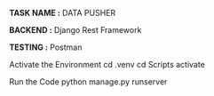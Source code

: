 **TASK NAME :** DATA PUSHER

**BACKEND :** Django Rest Framework

**TESTING :** Postman

Activate the Environment
  cd .venv
  cd Scripts
  activate

Run the Code
  python manage.py runserver
